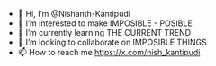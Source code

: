 - 👋 Hi, I’m @Nishanth-Kantipudi
- 👀 I’m interested to make IMPOSIBLE - POSIBLE
- 🌱 I’m currently learning THE CURRENT TREND
- 💞️ I’m looking to collaborate on IMPOSIBLE THINGS
- 📫 How to reach me https://x.com/nish_kantipudi

<!---
Nishanth-Kantipudi/Nishanth-Kantipudi is a ✨ special ✨ repository because its `README.md` (this file) appears on your GitHub profile.
You can click the Preview link to take a look at your changes.
--->
